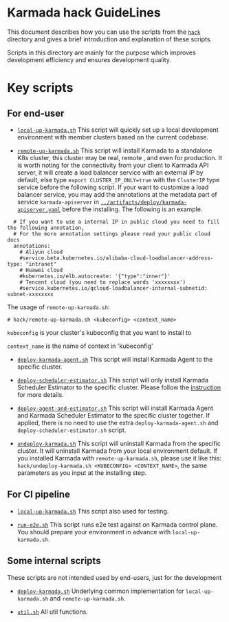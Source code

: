 # Karmada hack GuideLines

This document describes how you can use the scripts from the [`hack`](.) directory
and gives a brief introduction and explanation of these scripts.

Scripts in this directory are mainly for the purpose which improves development efficiency and
ensures development quality.

# Key scripts

## For end-user

- [`local-up-karmada.sh`](local-up-karmada.sh) This script will quickly set up a local development environment with member clusters based on the current codebase.

- [`remote-up-karmada.sh`](remote-up-karmada.sh) This script will install Karmada to a standalone K8s cluster, this cluster
  may be real, remote , and even for production. It is worth noting for the connectivity from your client to Karmada API server,
  it will create a load balancer service with an external IP by default, else type `export CLUSTER_IP_ONLY=true` with the `ClusterIP` type service before the following script.
  If your want to customize a load balancer service, you may add the annotations at the metadata part of service `karmada-apiserver` in
  [`../artifacts/deploy/karmada-apiserver.yaml`](../artifacts/deploy/karmada-apiserver.yaml) before the installing. The
  following is an example.
```
  # If you want to use a internal IP in public cloud you need to fill the following annotation, 
  # For the more annotation settings please read your public cloud docs
  annotations: 
    # Aliyun cloud
    #service.beta.kubernetes.io/alibaba-cloud-loadbalancer-address-type: "intranet"
    # Huawei cloud
    #kubernetes.io/elb.autocreate: '{"type":"inner"}'
    # Tencent cloud (you need to replace words 'xxxxxxxx')
    #service.kubernetes.io/qcloud-loadbalancer-internal-subnetid: subnet-xxxxxxxx
```
  The usage of `remote-up-karmada.sh`:
```
# hack/remote-up-karmada.sh <kubeconfig> <context_name>
```
`kubeconfig` is your cluster's kubeconfig that you want to install to

`context_name` is the name of context in 'kubeconfig'

- [`deploy-karmada-agent.sh`](deploy-karmada-agent.sh) This script will install Karmada Agent to the specific cluster.

- [`deploy-scheduler-estimator.sh`](deploy-scheduler-estimator.sh) This script will only install Karmada Scheduler 
  Estimator to the specific cluster. Please follow the [instruction](../docs/scheduler-estimator.md) for more details.

- [`deploy-agent-and-estimator.sh`](deploy-agent-and-estimator.sh) This script will install Karmada Agent and Karmada 
  Scheduler Estimator to the specific cluster together. If applied, there is no need to use the extra `deploy-karmada-agent.sh`
  and `deploy-scheduler-estimator.sh` script.

- [`undeploy-karmada.sh`](undeploy-karmada.sh) This script will uninstall Karmada from the specific cluster.
  It will uninstall Karmada from your local environment default. If you installed Karmada with `remote-up-karmada.sh`,
  please use it like this: `hack/undeploy-karmada.sh <KUBECONFIG> <CONTEXT_NAME>`, the same parameters as you input at
  the installing step.

## For CI pipeline
- [`local-up-karmada.sh`](local-up-karmada.sh) This script also used for testing.

- [`run-e2e.sh`](run-e2e.sh) This script runs e2e test against on Karmada control plane. You should prepare your environment
  in advance with `local-up-karmada.sh`.

## Some internal scripts
These scripts are not intended used by end-users, just for the development
- [`deploy-karmada.sh`](deploy-karmada.sh) Underlying common implementation for `local-up-karmada.sh` and `remote-up-karmada.sh`.

- [`util.sh`](util.sh) All util functions.
